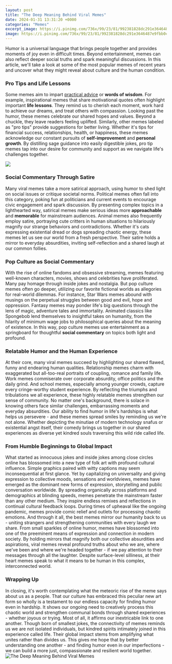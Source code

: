 ```yaml
---
layout: post
title: "The Deep Meaning Behind Viral Memes"
date: 2024-01-31 13:31:20 +0000
categories: "Memes"
excerpt_image: https://i.pinimg.com/736x/99/23/81/992381828dc291e3646487e9fbb0c113.jpg
image: https://i.pinimg.com/736x/99/23/81/992381828dc291e3646487e9fbb0c113.jpg
---
```


Humor is a universal language that brings people together and provides moments of joy even in difficult times. Beyond entertainment, memes can also reflect deeper social truths and spark meaningful discussions. In this article, we'll take a look at some of the most popular memes of recent years and uncover what they might reveal about culture and the human condition.
### Pro Tips and Life Lessons 
Some memes aim to impart [practical advice](https://store.fi.io.vn/game-controller-christmas-for-video-gamers-boys-kids-455/men&) or **words of wisdom**. For example, inspirational memes that share motivational quotes often highlight important **life lessons**. They remind us to cherish each moment, work hard to achieve our dreams, and treat others with compassion. Looking past the humor, these memes celebrate our shared hopes and values. Beyond a chuckle, they leave readers feeling uplifted. 
Similarly, other memes labeled as "pro tips" provide suggestions for better living. Whether it's tips for financial success, relationships, health, or happiness, these memes acknowledge our constant pursuits of **self-improvement** and **personal growth**. By distilling sage guidance into easily digestible jokes, pro tip memes tap into our desire for community and support as we navigate life's challenges together.

![](http://www.scrolldroll.com/wp-content/uploads/2021/03/agatha-winking-most-viral-memes-of-2021.jpg)
### Social Commentary Through Satire
Many viral memes take a more satirical approach, using humor to shed light on social issues or critique societal norms. Political memes often fall into this category, poking fun at politicians and current events to encourage civic engagement and spark discussion. By presenting complex topics in a lighthearted way, satirical memes make serious ideas more **approachable** and **memorable** for mainstream audiences. 
Animal memes also frequently employ satire, portraying cute critters in human situations to hilariously magnify our strange behaviors and contradictions. Whether it's cats expressing existential dread or dogs spreading chaotic energy, these memes let us see our world from a fresh perspective. Their satire holds a mirror to everyday absurdities, inviting self-reflection and a shared laugh at our common follies.
### Pop Culture as Social Commentary
With the rise of online fandoms and obsessive streaming, memes featuring well-known characters, movies, shows and celebrities have proliferated. Many pay homage through inside jokes and nostalgia. But pop culture memes often go deeper, utilizing our favorite fictional worlds as allegories for real-world dilemmas.
For instance, Star Wars memes abound with musings on the perpetual struggles between good and evil, hope and oppression. Fantasy memes may ponder life's big questions through the lens of magic, adventure tales and immortality. Animated classics like Spongebob lend themselves to insightful takes on humanity, from the hilarity of minimum wage jobs to philosophical queries about the meaning of existence. In this way, pop culture memes use entertainment as a springboard for thoughtful **social commentary** on topics both light and profound.
### Relatable Humor and the Human Experience 
At their core, many viral memes succeed by highlighting our shared flawed, funny and endearing human qualities. Relationship memes charm with exaggerated but all-too-real portraits of coupling, romance and family life. Work memes commiserate over corporate absurdity, office politics and the daily grind. And school memes, especially among younger crowds, capture every cringe-worthy student experience.
By reflecting the triumphs and tribulations we all experience, these highly relatable memes strengthen our sense of community. No matter one's background, there is solace in knowing others face similar challenges, embarrassing moments and everyday absurdities. Our ability to find humor in life's hardships is what helps us persevere - and these memes spread smiles by reminding us we're not alone. Whether depicting the minutiae of modern technology snafus or existential angst itself, their comedy brings us together in our shared experiences as diverse yet kindred souls traversing this wild ride called life.
### From Humble Beginnings to Global Impact  
What started as innocuous jokes and inside jokes among close circles online has blossomed into a new type of folk art with profound cultural influence. Simple graphics paired with witty captions may seem inconsequential at first glance. Yet by capitalizing on universality and giving expression to collective moods, sensations and worldviews, memes have emerged as the dominant new forms of expression, storytelling and public conversation worldwide. 
By spreading organically across platforms and demographics at blinding speeds, memes penetrate the mainstream faster than any other medium. They inspire endless remixes and reflections in continual cultural feedback loops. During times of upheaval like the ongoing pandemic, memes provide comic relief and outlets for processing chaotic emotions. And through it all, the best memes mirror our humanity back to us - uniting strangers and strengthening communities with every laugh we share.
From small sparkles of online humor, memes have blossomed into one of the preeminent means of expression and connection in modern society. By holding mirrors that magnify both our collective absurdities and aspirations, viral memes reveal profound truths about who we are, where we've been and where we're headed together - if we pay attention to their messages through all the laughter. Despite surface-level silliness, at their heart memes speak to what it means to be human in this complex, interconnected world.
### Wrapping Up
In closing, it's worth contemplating what the meteoric rise of the meme says about us as a people. That our culture has embraced this peculiar new art form so wholly is a testament to our endless capacity for finding humor even in hardship. It shows our ongoing need to creatively process this chaotic world and strengthen communal bonds through shared experiences - whether joyous or trying. 
Most of all, it affirms our inextricable link to one another. Though born of smallest jokes, the connectivity of memes reminds us we are not isolated individuals, but kindred spirits intimately joined in this experience called life. Their global impact stems from amplifying what unites rather than divides us. This gives me hope that by better understanding one another - and finding humor even in our imperfections - we can build a more just, compassionate and resilient world together.
![The Deep Meaning Behind Viral Memes](https://i.pinimg.com/736x/99/23/81/992381828dc291e3646487e9fbb0c113.jpg)